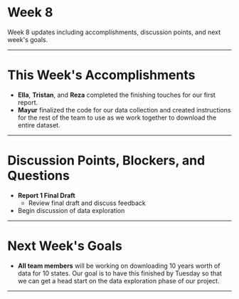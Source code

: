 # Week 8
Week 8 updates including accomplishments, discussion points, and next week's goals.

---

# This Week's Accomplishments

  - **Ella**, **Tristan**, and **Reza** completed the finishing touches for our first report.
  - **Mayur** finalized the code for our data collection and created instructions for the rest of the team to use as we work together to download the entire dataset.

---

# Discussion Points, Blockers, and Questions

  - **Report 1 Final Draft**
    - Review final draft and discuss feedback
  - Begin discussion of data exploration

---

# Next Week's Goals

  - **All team members** will be working on downloading 10 years worth of data for 10 states. Our goal is to have this finished by Tuesday so that we can get a head start on the data exploration phase of our project. 

---
